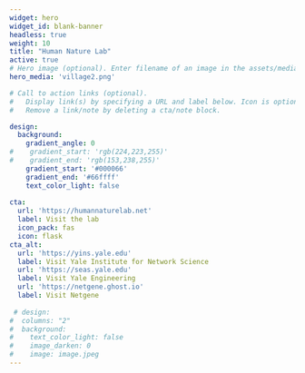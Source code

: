 ```yaml
---
widget: hero
widget_id: blank-banner
headless: true
weight: 10
title: "Human Nature Lab"
active: true
# Hero image (optional). Enter filename of an image in the assets/media/ folder.
hero_media: 'village2.png'

# Call to action links (optional).
#   Display link(s) by specifying a URL and label below. Icon is optional for `cta`.
#   Remove a link/note by deleting a cta/note block.

design:
  background:
    gradient_angle: 0
#    gradient_start: 'rgb(224,223,255)'
#    gradient_end: 'rgb(153,238,255)'
    gradient_start: '#000066'
    gradient_end: '#66ffff'
    text_color_light: false
    
cta:
  url: 'https://humannaturelab.net'
  label: Visit the lab
  icon_pack: fas
  icon: flask
cta_alt:
  url: 'https://yins.yale.edu'
  label: Visit Yale Institute for Network Science
  url: 'https://seas.yale.edu'
  label: Visit Yale Engineering
  url: 'https://netgene.ghost.io'
  label: Visit Netgene
  
 # design:
#  columns: "2"
#  background:
#    text_color_light: false
#    image_darken: 0
#    image: image.jpeg
---
```

